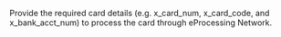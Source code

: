 Provide the required card details (e.g. x_card_num, x_card_code, and x_bank_acct_num) to process the card through eProcessing Network.